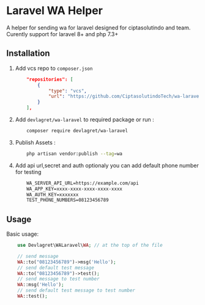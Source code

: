 # Laravel WA Helper

A helper for sending wa for laravel designed for ciptasolutindo and team.
Curently support for laravel 8+ and php 7.3+

## Installation

1. Add vcs repo to ```composer.json```

    ```json
        "repositories": [
            {
                "type": "vcs",
                "url": "https://github.com/CiptasolutindoTech/wa-laravel"
            }
        ],
    ```

2. Add ```devlagret/wa-laravel``` to required package or run :

    ```bash
        composer require devlagret/wa-laravel
    ```

3. Publish Assets :

    ```bash
        php artisan vendor:publish --tag=wa
    ```

4. Add api url,secret and auth optionaly you can add default phone number for testing

    ```txt
        WA_SERVER_API_URL=https://example.com/api
        WA_APP_KEY=xxxx-xxxx-xxxx-xxxx-xxxx
        WA_AUTH_KEY=xxxxxxx
        TEST_PHONE_NUMBERS=08123456789
    ```

## Usage

Basic usage:

```php
    use Devlagret\WALaravel\WA; // at the top of the file

    // send message
    WA::to("08123456789")->msg('Hello');
    // send default test message
    WA::to("08123456789")->test();
    // send message to test number
    WA::msg('Hello');
    // send default test message to test number
    WA::test();
```
